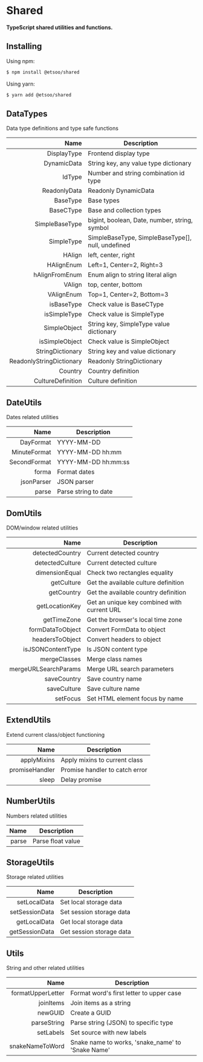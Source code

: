 # Shared
**TypeScript shared utilities and functions.**

## Installing

Using npm:

```bash
$ npm install @etsoo/shared
```

Using yarn:

```bash
$ yarn add @etsoo/shared
```

## DataTypes
Data type definitions and type safe functions

|Name|Description|
|---:|---|
|DisplayType|Frontend display type|
|DynamicData|String key, any value type dictionary|
|IdType|Number and string combination id type|
|ReadonlyData|Readonly DynamicData|
|BaseType|Base types|
|BaseCType|Base and collection types|
|SimpleBaseType|bigint, boolean, Date, number, string, symbol|
|SimpleType|SimpleBaseType, SimpleBaseType[], null, undefined|
|HAlign|left, center, right|
|HAlignEnum|Left=1, Center=2, Right=3|
|hAlignFromEnum|Enum align to string literal align|
|VAlign|top, center, bottom|
|VAlignEnum|Top=1, Center=2, Bottom=3|
|isBaseType|Check value is BaseCType|
|isSimpleType|Check value is SimpleType|
|SimpleObject|String key, SimpleType value dictionary|
|isSimpleObject|Check value is SimpleObject|
|StringDictionary|String key and value dictionary|
|ReadonlyStringDictionary|Readonly StringDictionary|
|Country|Country definition|
|CultureDefinition|Culture definition|

## DateUtils
Dates related utilities

|Name|Description|
|---:|---|
|DayFormat|YYYY-MM-DD|
|MinuteFormat|YYYY-MM-DD hh:mm|
|SecondFormat|YYYY-MM-DD hh:mm:ss|
|forma|Format dates|
|jsonParser|JSON parser|
|parse|Parse string to date|

## DomUtils
DOM/window related utilities

|Name|Description|
|---:|---|
|detectedCountry|Current detected country|
|detectedCulture|Current detected culture|
|dimensionEqual|Check two rectangles equality|
|getCulture|Get the available culture definition|
|getCountry|Get the available country definition|
|getLocationKey|Get an unique key combined with current URL|
|getTimeZone|Get the browser's local time zone|
|formDataToObject|Convert FormData to object|
|headersToObject|Convert headers to object|
|isJSONContentType|Is JSON content type|
|mergeClasses|Merge class names|
|mergeURLSearchParams|Merge URL search parameters|
|saveCountry|Save country name|
|saveCulture|Save culture name|
|setFocus|Set HTML element focus by name|

## ExtendUtils
Extend current class/object functioning

|Name|Description|
|---:|---|
|applyMixins|Apply mixins to current class|
|promiseHandler|Promise handler to catch error|
|sleep|Delay promise|

## NumberUtils
Numbers related utilities

|Name|Description|
|---:|---|
|parse|Parse float value|

## StorageUtils
Storage related utilities

|Name|Description|
|---:|---|
|setLocalData|Set local storage data|
|setSessionData|Set session storage data|
|getLocalData|Get local storage data|
|getSessionData|Get session storage data|

## Utils
String and other related utilities

|Name|Description|
|---:|---|
|formatUpperLetter|Format word's first letter to upper case|
|joinItems|Join items as a string|
|newGUID|Create a GUID|
|parseString|Parse string (JSON) to specific type|
|setLabels|Set source with new labels|
|snakeNameToWord|Snake name to works, 'snake_name' to 'Snake Name'|